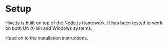 # Setup

Hive.js is built on top of the [Node.js](https://nodejs.org) framework. It has been tested to work on both UNIX-ish and Windows systems.

Head on to the installation instructions.
